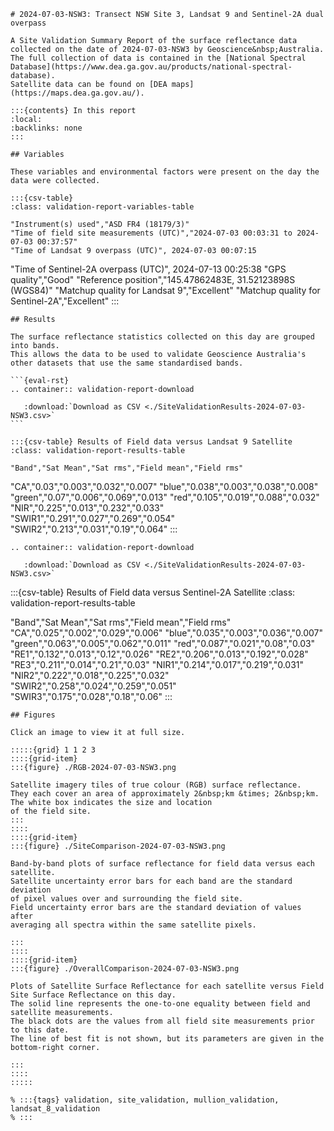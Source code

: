 
    # 2024-07-03-NSW3: Transect NSW Site 3, Landsat 9 and Sentinel-2A dual overpass
    
    A Site Validation Summary Report of the surface reflectance data collected on the date of 2024-07-03-NSW3 by Geoscience&nbsp;Australia.
    The full collection of data is contained in the [National Spectral Database](https://www.dea.ga.gov.au/products/national-spectral-database).
    Satellite data can be found on [DEA maps](https://maps.dea.ga.gov.au/).
    
    :::{contents} In this report
    :local:
    :backlinks: none
    :::
    
    ## Variables
    
    These variables and environmental factors were present on the day the data were collected.
    
    :::{csv-table}
    :class: validation-report-variables-table
    
    "Instrument(s) used","ASD FR4 (18179/3)"
    "Time of field site measurements (UTC)","2024-07-03 00:03:31 to 2024-07-03 00:37:57"
    "Time of Landsat 9 overpass (UTC)", 2024-07-03 00:07:15
"Time of Sentinel-2A overpass (UTC)", 2024-07-13 00:25:38
    "GPS quality","Good"
    "Reference position","145.47862483E, 31.52123898S (WGS84)"
    "Matchup quality for Landsat 9","Excellent"
"Matchup quality for Sentinel-2A","Excellent"
    :::
    
    ## Results
    
    The surface reflectance statistics collected on this day are grouped into bands.
    This allows the data to be used to validate Geoscience Australia's other datasets that use the same standardised bands.
    
    ```{eval-rst}
    .. container:: validation-report-download
    
       :download:`Download as CSV <./SiteValidationResults-2024-07-03-NSW3.csv>`
    ```
    
    :::{csv-table} Results of Field data versus Landsat 9 Satellite
    :class: validation-report-results-table
    
    "Band","Sat Mean","Sat rms","Field mean","Field rms"
"CA","0.03","0.003","0.032","0.007"
"blue","0.038","0.003","0.038","0.008"
"green","0.07","0.006","0.069","0.013"
"red","0.105","0.019","0.088","0.032"
"NIR","0.225","0.013","0.232","0.033"
"SWIR1","0.291","0.027","0.269","0.054"
"SWIR2","0.213","0.031","0.19","0.064"
:::

```{eval-rst}
.. container:: validation-report-download

   :download:`Download as CSV <./SiteValidationResults-2024-07-03-NSW3.csv>`
```

:::{csv-table} Results of Field data versus Sentinel-2A Satellite
:class: validation-report-results-table

"Band","Sat Mean","Sat rms","Field mean","Field rms"
"CA","0.025","0.002","0.029","0.006"
"blue","0.035","0.003","0.036","0.007"
"green","0.063","0.005","0.062","0.011"
"red","0.087","0.021","0.08","0.03"
"RE1","0.132","0.013","0.12","0.026"
"RE2","0.206","0.013","0.192","0.028"
"RE3","0.211","0.014","0.21","0.03"
"NIR1","0.214","0.017","0.219","0.031"
"NIR2","0.222","0.018","0.225","0.032"
"SWIR2","0.258","0.024","0.259","0.051"
"SWIR3","0.175","0.028","0.18","0.06"
    :::
    
    ## Figures
    
    Click an image to view it at full size.
    
    :::::{grid} 1 1 2 3
    ::::{grid-item}
    :::{figure} ./RGB-2024-07-03-NSW3.png
    
    Satellite imagery tiles of true colour (RGB) surface reflectance.
    They each cover an area of approximately 2&nbsp;km &times; 2&nbsp;km.
    The white box indicates the size and location
    of the field site.
    :::
    ::::
    ::::{grid-item}
    :::{figure} ./SiteComparison-2024-07-03-NSW3.png
    
    Band-by-band plots of surface reflectance for field data versus each satellite.
    Satellite uncertainty error bars for each band are the standard deviation
    of pixel values over and surrounding the field site.
    Field uncertainty error bars are the standard deviation of values after
    averaging all spectra within the same satellite pixels.
    
    :::
    ::::
    ::::{grid-item}
    :::{figure} ./OverallComparison-2024-07-03-NSW3.png
    
    Plots of Satellite Surface Reflectance for each satellite versus Field Site Surface Reflectance on this day.
    The solid line represents the one-to-one equality between field and satellite measurements.
    The black dots are the values from all field site measurements prior to this date.
    The line of best fit is not shown, but its parameters are given in the bottom-right corner.
    
    :::
    ::::
    :::::
    
    % :::{tags} validation, site_validation, mullion_validation, landsat_8_validation
    % :::
    